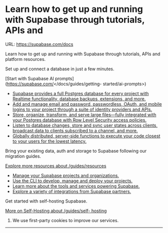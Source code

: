 # Learn how to get up and running with Supabase through tutorials, APIs and
URL: https://supabase.com/docs

Learn how to get up and running with Supabase through tutorials, APIs and
platform resources.

Set up and connect a database in just a few minutes.

[Start with Supabase AI prompts](https://supabase.com/</docs/guides/getting-
started/ai-prompts>)

  * [Supabase provides a full Postgres database for every project with Realtime functionality, database backups, extensions, and more.](https://supabase.com/</docs/guides/database/overview>)
  * [Add and manage email and password, passwordless, OAuth, and mobile logins to your project through a suite of identity providers and APIs.](https://supabase.com/</docs/guides/auth>)
  * [Store, organize, transform, and serve large files—fully integrated with your Postgres database with Row Level Security access policies.](https://supabase.com/</docs/guides/storage>)
  * [Listen to database changes, store and sync user states across clients, broadcast data to clients subscribed to a channel, and more.](https://supabase.com/</docs/guides/realtime>)
  * [Globally distributed, server-side functions to execute your code closest to your users for the lowest latency.](https://supabase.com/</docs/guides/functions>)

Bring your existing data, auth and storage to Supabase following our migration
guides.

[Explore more resources about
/guides/resources](https://supabase.com/</docs/guides/resources>)

  * [Manage your Supabase projects and organizations.](https://supabase.com/</docs/reference/api/introduction>)
  * [Use the CLI to develop, manage and deploy your projects.](https://supabase.com/</docs/reference/cli/introduction>)
  * [Learn more about the tools and services powering Supabase.](https://supabase.com/</docs/guides/platform>)
  * [Explore a variety of integrations from Supabase partners.](https://supabase.com/</docs/guides/integrations>)

Get started with self-hosting Supabase.

[More on Self-Hosting about /guides/self-
hosting](https://supabase.com/</docs/guides/self-hosting>)

  1. We use first-party cookies to improve our services.

---

